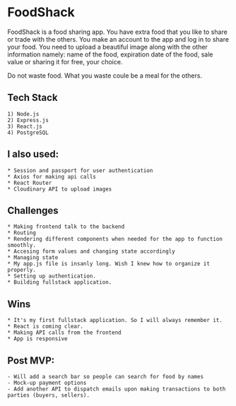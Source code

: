 # FoodShack

FoodShack is a food sharing app. You have extra food that you like to share or trade with
the others. You make an account to the app and log in to share your food. You need to upload 
a beautiful image along with the other information namely: name of the food, expiration date 
of the food, sale value or sharing it for free, your choice. 

Do not waste food. What you waste coule be a meal for the others.

## Tech Stack
    1) Node.js
    2) Express.js
    3) React.js
    4) PostgreSQL

## I also used:
    * Session and passport for user authentication
    * Axios for making api calls
    * React Router
    * Cloudinary API to upload images
## Challenges
    * Making frontend talk to the backend
    * Routing 
    * Rendering different components when needed for the app to function smoothly.
    * Accesing form values and changing state accordingly
    * Managing state
    * My app.js file is insanly long. Wish I knew how to organize it properly.
    * Setting up authentication.
    * Building fullstack application.

## Wins     
    * It's my first fullstack application. So I will always remember it.
    * React is coming clear.
    * Making API calls from the frontend
    * App is responsive

## Post MVP:
    - Will add a search bar so people can search for food by names
    - Mock-up payment options
    - Add another API to dispatch emails upon making transactions to both parties (buyers, sellers).



